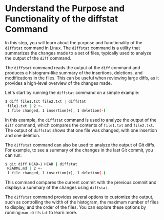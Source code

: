 # Understand the Purpose and Functionality of the diffstat Command

In this step, you will learn about the purpose and functionality of the `diffstat` command in Linux. The `diffstat` command is a utility that summarizes the changes made to a set of files, typically used to analyze the output of the `diff` command.

The `diffstat` command reads the output of the `diff` command and produces a histogram-like summary of the insertions, deletions, and modifications in the files. This can be useful when reviewing large diffs, as it provides a high-level overview of the changes made.

Let's start by running the `diffstat` command on a simple example:

```bash
$ diff file1.txt file2.txt | diffstat
 file1.txt | 2 +-
 1 file changed, 1 insertion(+), 1 deletion(-)
```

In this example, the `diffstat` command is used to analyze the output of the `diff` command, which compares the contents of `file1.txt` and `file2.txt`. The output of `diffstat` shows that one file was changed, with one insertion and one deletion.

The `diffstat` command can also be used to analyze the output of Git diffs. For example, to see a summary of the changes in the last Git commit, you can run:

```bash
$ git diff HEAD~1 HEAD | diffstat
 README.md | 2 +-
 1 file changed, 1 insertion(+), 1 deletion(-)
```

This command compares the current commit with the previous commit and displays a summary of the changes using `diffstat`.

The `diffstat` command provides several options to customize the output, such as controlling the width of the histogram, the maximum number of files to display, and the order of the files. You can explore these options by running `man diffstat` to learn more.
